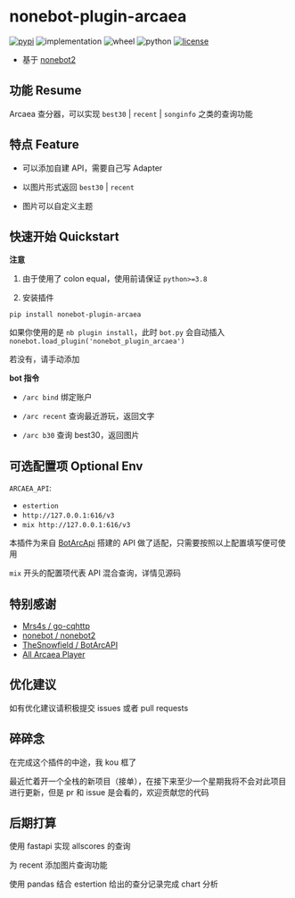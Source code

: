 # nonebot-plugin-arcaea
[![pypi](https://img.shields.io/pypi/v/nonebot-plugin-arcaea.svg)](https://pypi.org/project/nonebot-plugin-arcaea/)
![implementation](https://img.shields.io/pypi/implementation/nonebot-plugin-arcaea)
![wheel](https://img.shields.io/pypi/wheel/nonebot-plugin-arcaea)
![python](https://img.shields.io/pypi/pyversions/nonebot-plugin-arcaea)
[![license](https://img.shields.io/github/license/iyume/nonebot-plugin-arcaea.svg)](https://raw.githubusercontent.com/iyume/nonebot-plugin-arcaea/main/LICENSE)

- 基于 [nonebot2](https://github.com/nonebot/nonebot2)

## 功能 Resume
Arcaea 查分器，可以实现 `best30` | `recent` | `songinfo` 之类的查询功能

## 特点 Feature
- 可以添加自建 API，需要自己写 Adapter

- 以图片形式返回 `best30` | `recent`

- 图片可以自定义主题

## 快速开始 Quickstart
**注意**

1. 由于使用了 colon equal，使用前请保证 `python>=3.8`

2. 安装插件
```
pip install nonebot-plugin-arcaea
```
如果你使用的是 `nb plugin install`，此时 `bot.py` 会自动插入 `nonebot.load_plugin('nonebot_plugin_arcaea')`

若没有，请手动添加

**bot 指令**

- `/arc bind` 绑定账户

- `/arc recent` 查询最近游玩，返回文字

- `/arc b30` 查询 best30，返回图片

## 可选配置项 Optional Env
`ARCAEA_API`:
- `estertion`
- `http://127.0.0.1:616/v3`
- `mix http://127.0.0.1:616/v3`

本插件为来自 [BotArcApi](https://github.com/TheSnowfield/BotArcAPI) 搭建的 API 做了适配，只需要按照以上配置填写便可使用

`mix` 开头的配置项代表 API 混合查询，详情见源码

## 特别感谢
- [Mrs4s / go-cqhttp](https://github.com/Mrs4s/go-cqhttp)
- [nonebot / nonebot2](https://github.com/nonebot/nonebot2)
- [TheSnowfield / BotArcAPI](https://github.com/TheSnowfield/BotArcAPI)
- [All Arcaea Player](https://arcaea.lowiro.com)

## 优化建议
如有优化建议请积极提交 issues 或者 pull requests

## 碎碎念
在完成这个插件的中途，我 kou 框了

最近忙着开一个全栈的新项目（接单），在接下来至少一个星期我将不会对此项目进行更新，但是 pr 和 issue 是会看的，欢迎贡献您的代码

## 后期打算
使用 fastapi 实现 allscores 的查询

为 recent 添加图片查询功能

使用 pandas 结合 estertion 给出的查分记录完成 chart 分析
